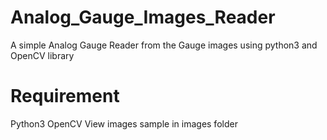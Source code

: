 # Analog_Gauge_Images_Reader
A simple Analog Gauge Reader from the Gauge images using python3 and OpenCV library
# Requirement
Python3
OpenCV
View images sample in images folder
